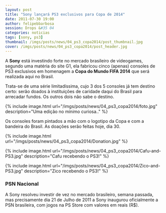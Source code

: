 ```yaml
---
layout: post
title: "Sony lançará PS3 exclusivos para Copa de 2014"
date: 2011-07-30 19:00
author: felipebbarbosa
session: Drops &#35 04
categories: noticias
tags: [sony, ps3]
thumbnail: /imgs/posts/news/04_ps3_copa2014/post_thumbnail.jpg
cover: /imgs/posts/news/04_ps3_copa2014/post_header.jpg
---
```


A **Sony** está investindo forte no mercado brasileiro de videogames, segundo uma matéria do site G1,
ela fabricou cinco (apenas) consoles de PS3 exclusivos em homenagem a **Copa do Mundo FIFA 2014**
que será realizada aqui no Brasil.

<!--more-->

Trata-se de uma série limitadíssima, cujo 3 dos 5 consoles já tem destino certo: serão doados à
instituições de caridade daqui do Brasil para arrecadar fundos. Os outros dois não sabe o destino.

{% include image.html url="/imgs/posts/news/04_ps3_copa2014/foto.jpg" description="Uma edição no mínimo curiosa.." %}

Os consoles foram pintados a mão com o logotipo da Copa e com a bandeira do Brasil. As doações
serão feitas hoje, dia 30.

{% include image.html url="/imgs/posts/news/04_ps3_copa2014/Donation.jpg" %}

{% include image.html url="/imgs/posts/news/04_ps3_copa2014/Cafu-and-PS3.jpg" description="Cafu recebendo o PS3!" %}

{% include image.html url="/imgs/posts/news/04_ps3_copa2014/Zico-and-PS3.jpg" description="Zico recebendo o PS3!" %}

### PSN Nacional

A Sony resolveu investir de vez no mercado brasileiro, semana passada, mas precisamente dia
21 de Julho de 2011 a Sony inaugurou oficialmente a PSN brasileira, com jogos na PS Store com
valores em reais (R\$).
